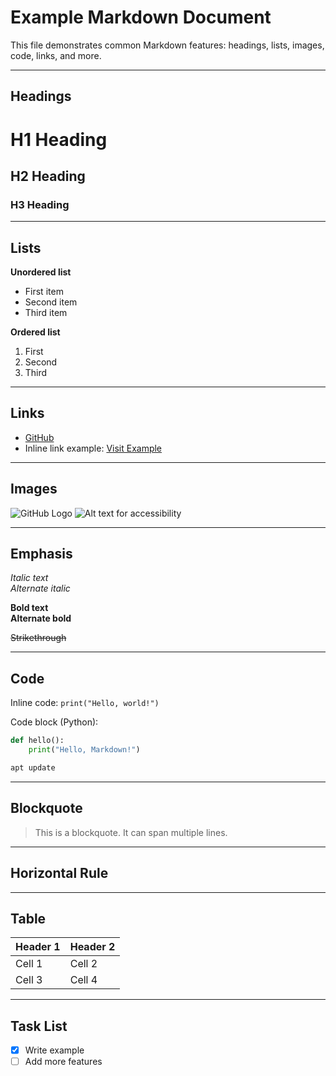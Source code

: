 
# Example Markdown Document

This file demonstrates common Markdown features: headings, lists, images, code, links, and more.

---

## Headings

# H1 Heading
## H2 Heading
### H3 Heading

---

## Lists

**Unordered list**
- First item
- Second item
- Third item

**Ordered list**
1. First
2. Second
3. Third

---

## Links

- [GitHub](https://github.com/)
- Inline link example: [Visit Example](https://example.com)

---

## Images

![GitHub Logo](https://github.githubassets.com/images/modules/logos_page/GitHub-Mark.png)
![Alt text for accessibility](https://placekitten.com/200/300)

---

## Emphasis

*Italic text*  
_Alternate italic_

**Bold text**  
__Alternate bold__

~~Strikethrough~~

---

## Code

Inline code: `print("Hello, world!")`

Code block (Python):

```python
def hello():
    print("Hello, Markdown!")
```

```bash
apt update
```

---

## Blockquote

> This is a blockquote.
> It can span multiple lines.

---

## Horizontal Rule

---

## Table

| Header 1 | Header 2 |
|----------|----------|
| Cell 1   | Cell 2   |
| Cell 3   | Cell 4   |

---

## Task List

- [x] Write example
- [ ] Add more features